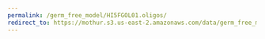 ```yaml
---
permalink: /germ_free_model/HI5FGOL01.oligos/
redirect_to: https://mothur.s3.us-east-2.amazonaws.com/data/germ_free_model/HI5FGOL01.oligos
---
```


